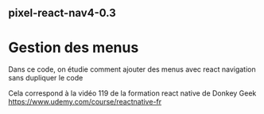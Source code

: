 ## pixel-react-nav4-0.3

# Gestion des menus
Dans ce code, on étudie comment ajouter des menus avec react navigation sans dupliquer le code

Cela correspond à la vidéo 119 de la formation react native de Donkey Geek
https://www.udemy.com/course/reactnative-fr
